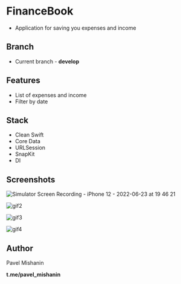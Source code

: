 # FinanceBook

- Application for saving you expenses and income

## Branch
- Current branch - **develop**

## Features
- List of expenses and income
- Filter by date

## Stack
- Clean Swift
- Core Data
- URLSession
- SnapKit
- DI

## Screenshots

![Simulator Screen Recording - iPhone 12 - 2022-06-23 at 19 46 21](https://user-images.githubusercontent.com/87460819/175301867-0f7b384e-825b-4d10-a3a9-e8675e8d8e8b.gif)

![gif2](https://user-images.githubusercontent.com/87460819/175302470-b52a5643-5e35-41f2-b524-0aeb3d83e182.gif)

![gif3](https://user-images.githubusercontent.com/87460819/175303584-7dbaaf17-e256-4fa1-990d-781b306cb6d2.gif)

![gif4](https://user-images.githubusercontent.com/87460819/175304989-ff466bb9-dd23-41c1-b4e7-b9bc57fdd9bb.gif)

## Author
Pavel Mishanin

**t.me/pavel_mishanin**

